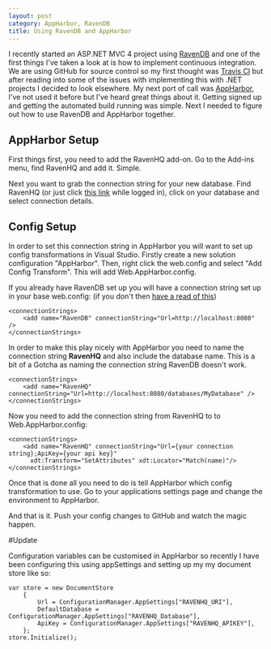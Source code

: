 ```yaml
---
layout: post
category: AppHarbor, RavenDB
title: Using RavenDB and AppHarbor
---
```


I recently started an ASP.NET MVC 4 project using [RavenDB][1] and one of the first things I've taken a look at is how to implement continuous integration. We are using GitHub for source control so my first thought was [Travis CI][2] but after reading into some of the issues with implementing this with .NET projects I decided to look elsewhere. My next port of call was [AppHarbor][3], I've not used it before but I've heard great things about it. Getting signed up and getting the automated build running was simple. Next I needed to figure out how to use RavenDB and AppHarbor together.

<!--excerpt-->

## AppHarbor Setup

First things first, you need to add the RavenHQ add-on. Go to the Add-ins menu, find RavenHQ and add it. Simple.

Next you want to grab the connection string for your new database. Find RavenHQ (or just click [this link][4] while logged in), click on your database and select connection details.

## Config Setup

In order to set this connection string in AppHarbor you will want to set up config transformations in Visual Studio. Firstly create a new solution configuration "AppHarbor". Then, right click the web.config and select "Add Config Transform". This will add Web.AppHarbor.config.

If you already have RavenDB set up you will have a connection string set up in your base web.config: (if you don't then [have a read of this][5])

	<connectionStrings>
		<add name="RavenDB" connectionString="Url=http://localhost:8080" />
	</connectionStrings>

In order to make this play nicely with AppHarbor you need to name the connection string **RavenHQ** and also include the database name. This is a bit of a Gotcha as naming the connection string RavenDB doesn't work.

	<connectionStrings>
		<add name="RavenHQ" connectionString="Url=http://localhost:8080/databases/MyDatabase" />
	</connectionStrings>

Now you need to add the connection string from RavenHQ to to Web.AppHarbor.config:

	<connectionStrings>
		<add name="RavenHQ" connectionString="Url={your connection string};ApiKey={your api key}"
		  xdt:Transform="SetAttributes" xdt:Locator="Match(name)"/>
	</connectionStrings>

Once that is done all you need to do is tell AppHarbor which config transformation to use. Go to your applications settings page and change the environment to AppHarbor.

And that is it. Push your config changes to GitHub and watch the magic happen.

#Update

Configuration variables can be customised in AppHarbor so recently I have been configuring this using appSettings and setting up my my document store like so:

	var store = new DocumentStore
		{
			Url = ConfigurationManager.AppSettings["RAVENHQ_URI"],
			DefaultDatabase = ConfigurationManager.AppSettings["RAVENHQ_Database"],
			ApiKey = ConfigurationManager.AppSettings["RAVENHQ_APIKEY"],
		};
	store.Initialize();

   [1]: http://ravendb.net/ "RavenDB"
   [2]: https://travis-ci.org/ "Travis CI"
   [3]: https://appharbor.com/ "AppHarbor"
   [4]: https://mgmt.ravenhq.com/Home/Databases "RavenHQ"
   [5]: http://www.dalsoft.co.uk/blog/index.php/2012/04/12/mvc-get-ravendb-up-and-running-in-5-minutes-using-ninject/ "mvc get ravendb up and running in 5 minutes using ninject"